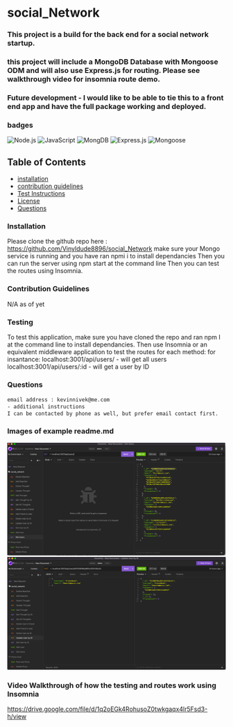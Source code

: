 # social_Network

### This project is a build for the back end for a social network startup. 

### this project will include a MongoDB Database with Mongoose ODM and will also use Express.js for routing. Please see walkthrough video for insomnia route demo.
### Future development - I would like to be able to tie this to a front end app and have the full package working and deployed.


### badges
![Node.js](https://img.shields.io/badge/Nodejs-License-blue)
![JavaScript](https://img.shields.io/badge/JavaScript-License-yellowgreen)
![MongDB](https://img.shields.io/badge/MongoDB-License-lightgrey)
![Express.js](https://img.shields.io/badge/Express.js-License-lightblue)
![Mongoose](https://img.shields.io/badge/Mongooose-License-yellowgreen)

## Table of Contents

- [installation](#installation)
- [contribution guidelines](#contribution)
- [Test Instructions](#testing)
- [License](#license)
- [Questions](#questions)

### Installation
Please clone the github repo here : https://github.com/Vinyldude8896/social_Network
make sure your Mongo service is running and you have ran npmi i to install dependancies
Then you can run the server using npm start at the command line
Then you can test the routes using Insomnia.




### Contribution Guidelines
N/A as of yet
### Testing
To test this application, make sure you have cloned the repo and ran npm I at the command line to install dependancies.
Then use Insomnia or an equivalent middleware application to test the routes for each method:
for insantance:
localhost:3001/api/users/ - will get all users
localhost:3001/api/users/:id - will get a user by ID
### Questions
    email address : kevinnivek@me.com
    - additional instructions 
    I can be contacted by phone as well, but prefer email contact first.

### Images of example readme.md

<img src="./public/assets/images/social_network_1.jpg" alt="Getting started">
<img src="./public/assets/images/social_network_2.jpg" alt="Getting started">

### Video Walkthrough of how the testing and routes work using Insomnia

https://drive.google.com/file/d/1q2oEGk4RohusoZ0twkgaqx4lr5Fsd3-h/view